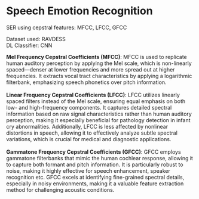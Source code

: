 # Speech Emotion Recognition
SER using cepstral features: MFCC, LFCC, GFCC

Dataset used: RAVDESS<br>
DL Classifier: CNN

**Mel Frequency Cepstral Coefficients (MFCC)**: MFCC is used to replicate human auditory perception by applying the Mel scale, which is non-linearly spaced—denser at lower frequencies and more spread out at higher frequencies. It extracts vocal tract characteristics by applying a logarithmic filterbank, emphasizing speech phonetics over pitch information.
<br>
<br>
**Linear Frequency Cepstral Coefficients (LFCC)**: LFCC utilizes linearly spaced filters instead of the Mel scale, ensuring equal emphasis on both low- and high-frequency components. It captures detailed spectral information based on raw signal characteristics rather than human auditory perception, making it especially beneficial for pathology detection in infant cry abnormalities. Additionally, LFCC is less affected by nonlinear distortions in speech, allowing it to effectively analyze subtle spectral variations, which is crucial for medical and diagnostic applications.
<br>
<br>
**Gammatone Frequency Cepstral Coefficients (GFCC)**: GFCC employs gammatone filterbanks that mimic the human cochlear response, allowing it to capture both formant and pitch information. It is particularly robust to noise, making it highly effective for speech enhancement, speaker recognition etc. GFCC excels at identifying fine-grained spectral details, especially in noisy environments, making it a valuable feature extraction method for challenging acoustic conditions.
